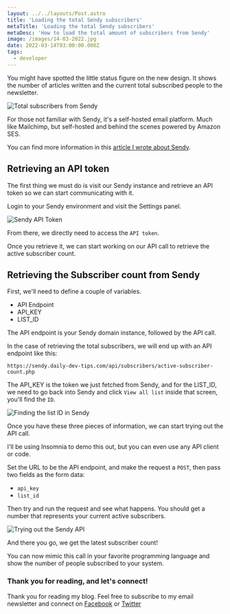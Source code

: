 ```yaml
---
layout: ../../layouts/Post.astro
title: 'Loading the total Sendy subscribers'
metaTitle: 'Loading the total Sendy subscribers'
metaDesc: 'How to load the total amount of subscribers from Sendy'
image: /images/14-03-2022.jpg
date: 2022-03-14T03:00:00.000Z
tags:
  - developer
---
```


You might have spotted the little status figure on the new design. It shows the number of articles written and the current total subscribed people to the newsletter.

![Total subscribers from Sendy](https://cdn.hashnode.com/res/hashnode/image/upload/v1646481263913/yj2AonL2n.png)

For those not familiar with Sendy, it's a self-hosted email platform.
Much like Mailchimp, but self-hosted and behind the scenes powered by Amazon SES.

You can find more information in this [article I wrote about Sendy](https://daily-dev-tips.com/posts/moving-from-mailchimp-to-sendy/).

## Retrieving an API token

The first thing we must do is visit our Sendy instance and retrieve an API token so we can start communicating with it.

Login to your Sendy environment and visit the Settings panel.

![Sendy API Token](https://cdn.hashnode.com/res/hashnode/image/upload/v1646481655228/-CrLdhrhH.png)

From there, we directly need to access the `API token`.

Once you retrieve it, we can start working on our API call to retrieve the active subscriber count.

## Retrieving the Subscriber count from Sendy

First, we'll need to define a couple of variables.

- API Endpoint
- API_KEY
- LIST_ID

The API endpoint is your Sendy domain instance, followed by the API call.

In the case of retrieving the total subscribers, we will end up with an API endpoint like this:

```
https://sendy.daily-dev-tips.com/api/subscribers/active-subscriber-count.php
```

The API_KEY is the token we just fetched from Sendy, and for the LIST_ID, we need to go back into Sendy and click `View all list` inside that screen, you'll find the `ID`.

![Finding the list ID in Sendy](https://cdn.hashnode.com/res/hashnode/image/upload/v1646482002169/Ok7pIk1Ko.png)

Once you have these three pieces of information, we can start trying out the API call.

I'll be using Insomnia to demo this out, but you can even use any API client or code.

Set the URL to be the API endpoint, and make the request a `POST`, then pass two fields as the form data:

- `api_key`
- `list_id`

Then try and run the request and see what happens. You should get a number that represents your current active subscribers.

![Trying out the Sendy API](https://cdn.hashnode.com/res/hashnode/image/upload/v1646482162621/-jEbtTDw8.png)

And there you go, we get the latest subscriber count!

You can now mimic this call in your favorite programming language and show the number of people subscribed to your system.

### Thank you for reading, and let's connect!

Thank you for reading my blog. Feel free to subscribe to my email newsletter and connect on [Facebook](https://www.facebook.com/DailyDevTipsBlog) or [Twitter](https://twitter.com/DailyDevTips1)
